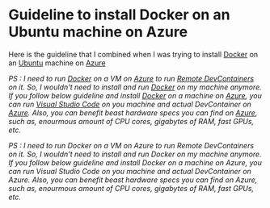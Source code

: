 # Guideline to install Docker on an Ubuntu machine on Azure

Here is the guideline that I combined when I was trying to install [Docker](https://www.docker.com/) on an [Ubuntu](https://ubuntu.com/) machine on [Azure](https://portal.azure.com)

_PS : I need to run [Docker](https://www.docker.com/) on a VM on [Azure](https://portal.azure.com) to run [Remote DevContainers](https://github.com/polatengin/project-standards/blob/master/DevContainers.md) on it. So, I wouldn't need to install and run [Docker](https://www.docker.com/) on my machine anymore. If you follow below guideline and install [Docker](https://www.docker.com/) on a machine on [Azure](https://portal.azure.com), you can run [Visual Studio Code](https://code.visualstudio.com) on you machine and actual DevContainer on [Azure](https://portal.azure.com). Also, you can benefit beast hardware specs you can find on [Azure](https://portal.azure.com), such as, enourmous amount of CPU cores, gigabytes of RAM, fast GPUs, etc._

_PS : I need to run Docker on a VM on Azure to run Remote DevContainers on it. So, I wouldn't need to install and run Docker on my machine anymore. If you follow below guideline and install Docker on a machine on Azure, you can run Visual Studio Code on you machine and actual DevContainer on Azure. Also, you can benefit beast hardware specs you can find on Azure, such as, enourmous amount of CPU cores, gigabytes of RAM, fast GPUs, etc._
